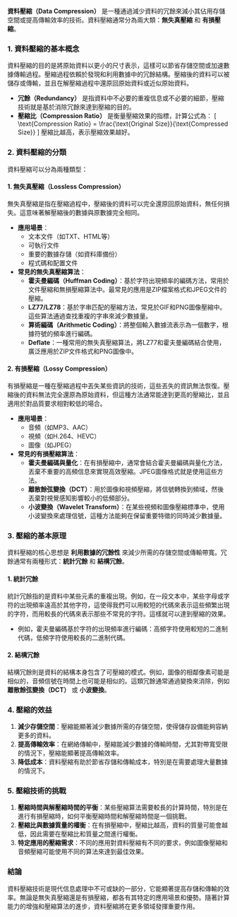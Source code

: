 **資料壓縮（Data Compression）** 是一種通過減少資料的冗餘來減小其佔用存儲空間或提高傳輸效率的技術。資料壓縮通常分為兩大類：**無失真壓縮** 和 **有損壓縮**。

### 1. 資料壓縮的基本概念

資料壓縮的目的是將原始資料以更小的尺寸表示，這樣可以節省存儲空間或加速數據傳輸過程。壓縮過程依賴於發現和利用數據中的冗餘結構。壓縮後的資料可以被儲存或傳輸，並且在解壓縮過程中還原回原始資料或近似原始資料。

- **冗餘（Redundancy）** 是指資料中不必要的重複信息或不必要的細節，壓縮技術就是基於消除冗餘來達到壓縮的目的。
- **壓縮比（Compression Ratio）** 是衡量壓縮效果的指標，計算公式為：
  \[
  \text{Compression Ratio} = \frac{\text{Original Size}}{\text{Compressed Size}}
  \]
  壓縮比越高，表示壓縮效果越好。

### 2. 資料壓縮的分類

資料壓縮可以分為兩種類型：

#### 1. 無失真壓縮（Lossless Compression）
無失真壓縮是指在壓縮過程中，壓縮後的資料可以完全還原回原始資料，無任何損失。這意味著解壓縮後的數據與原數據完全相同。

- **應用場景**：
  - 文本文件（如TXT、HTML等）
  - 可執行文件
  - 重要的數據存儲（如資料庫備份）
  - 程式碼和配置文件
- **常見的無失真壓縮算法**：
  - **霍夫曼編碼（Huffman Coding）**：基於字符出現頻率的編碼方法，常用於文件壓縮和無損壓縮算法中。最常見的應用是ZIP檔案格式和JPEG文件的壓縮。
  - **LZ77/LZ78**：基於字串匹配的壓縮方法，常見於GIF和PNG圖像壓縮中。這些算法通過查找重複的字串來減少數據量。
  - **算術編碼（Arithmetic Coding）**：將整個輸入數據流表示為一個數字，根據符號的頻率進行編碼。
  - **Deflate**：一種常用的無失真壓縮算法，將LZ77和霍夫曼編碼結合使用，廣泛應用於ZIP文件格式和PNG圖像中。

#### 2. 有損壓縮（Lossy Compression）
有損壓縮是一種在壓縮過程中丟失某些資訊的技術，這些丟失的資訊無法恢復。壓縮後的資料無法完全還原為原始資料，但這種方法通常能達到更高的壓縮比，並且適用於對品質要求相對較低的場合。

- **應用場景**：
  - 音頻（如MP3、AAC）
  - 視頻（如H.264、HEVC）
  - 圖像（如JPEG）
- **常見的有損壓縮算法**：
  - **霍夫曼編碼與量化**：在有損壓縮中，通常會結合霍夫曼編碼與量化方法，丟棄不重要的高頻信息來實現高效壓縮。JPEG圖像格式就是使用這些方法。
  - **離散餘弦變換（DCT）**：用於圖像和視頻壓縮，將信號轉換到頻域，然後丟棄對視覺感知影響較小的低頻部分。
  - **小波變換（Wavelet Transform）**：在某些視頻和圖像壓縮標準中，使用小波變換來處理信號，這種方法能夠在保留重要特徵的同時減少數據量。

### 3. 壓縮的基本原理

資料壓縮的核心思想是 **利用數據的冗餘性** 來減少所需的存儲空間或傳輸帶寬。冗餘通常有兩種形式：**統計冗餘** 和 **結構冗餘**。

#### 1. 統計冗餘
統計冗餘指的是資料中某些元素的重複出現。例如，在一段文本中，某些字母或字符的出現頻率遠高於其他字符，這使得我們可以用較短的代碼來表示這些頻繁出現的字符，而用較長的代碼來表示那些不常見的字符。這樣就可以達到壓縮的效果。

- 例如，霍夫曼編碼基於字符的出現頻率進行編碼：高頻字符使用較短的二進制代碼，低頻字符使用較長的二進制代碼。

#### 2. 結構冗餘
結構冗餘則是資料的結構本身包含了可壓縮的模式。例如，圖像的相鄰像素可能是相似的，音頻信號在時間上也可能是相似的。這類冗餘通常通過變換來消除，例如 **離散餘弦變換（DCT）** 或 **小波變換**。

### 4. 壓縮的效益

1. **減少存儲空間**：壓縮能顯著減少數據所需的存儲空間，使得儲存設備能夠容納更多的資料。
2. **提高傳輸效率**：在網絡傳輸中，壓縮能減少數據的傳輸時間，尤其對帶寬受限的情況下，壓縮能顯著提高傳輸效率。
3. **降低成本**：資料壓縮有助於節省存儲和傳輸成本，特別是在需要處理大量數據的情況下。

### 5. 壓縮技術的挑戰

1. **壓縮時間與解壓縮時間的平衡**：某些壓縮算法需要較長的計算時間，特別是在進行有損壓縮時，如何平衡壓縮時間和解壓縮時間是一個挑戰。
2. **壓縮比與數據質量的權衡**：在有損壓縮中，壓縮比越高，資料的質量可能會越低，因此需要在壓縮比和質量之間進行權衡。
3. **特定應用的壓縮需求**：不同的應用對資料壓縮有不同的要求，例如圖像壓縮和音頻壓縮可能使用不同的算法來達到最佳效果。

### 結論

資料壓縮技術是現代信息處理中不可或缺的一部分，它能顯著提高存儲和傳輸的效率。無論是無失真壓縮還是有損壓縮，都各有其特定的應用場景和優勢。隨著計算能力的增強和壓縮算法的進步，資料壓縮將在更多領域發揮重要作用。